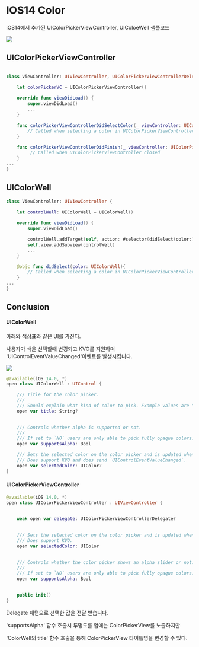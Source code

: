 # IOS14 Color

iOS14에서 추가된 UIColorPickerViewController, UIColoeWell 샘플코드

![](UIColorWellSample.gif)

## UIColorPickerViewController 

```Swift

class ViewController: UIViewController, UIColorPickerViewControllerDelegate {

    let colorPickerVC = UIColorPickerViewController()
    
    override func viewDidLoad() {
        super.viewDidLoad()
        ... 
    }

    func colorPickerViewControllerDidSelectColor(_ viewController: UIColorPickerViewController) {
        // Called when selecting a color in UIColorPickerViewController
    }

    func colorPickerViewControllerDidFinish(_ viewController: UIColorPickerViewController) {
         // Called when UIColorPickerViewController closed
    }
...
}
```


## UIColorWell 
```Swift
class ViewController: UIViewController {

    let controlWell: UIColorWell = UIColorWell()
    
    override func viewDidLoad() {
        super.viewDidLoad()

        controlWell.addTarget(self, action: #selector(didSelect(color:)), for: .valueChanged)
        self.view.addSubview(controlWell)
        ... 
    }

    @objc func didSelect(color: UIColorWell){
        // Called when selecting a color in UIColorPickerViewController
    }
...
}
```


## Conclusion 
#### UIColorWell
아래와 색상표와 같은 UI를 가진다. 

사용자가 색을 선택할때 변경되고 KVO를 지원하며 'UIControlEventValueChanged'이벤트를 발생시킵니다.

![](IColorWellSample.gif)

```Swift
@available(iOS 14.0, *)
open class UIColorWell : UIControl {

    /// Title for the color picker.
    ///
    /// Should explain what kind of color to pick. Example values are "Stroke Color" or "Fill Color".
    open var title: String?

    
    /// Controls whether alpha is supported or not.
    ///
    /// If set to `NO` users are only able to pick fully opaque colors.
    open var supportsAlpha: Bool

    /// Sets the selected color on the color picker and is updated when the user changes the selection.
    /// Does support KVO and does send `UIControlEventValueChanged`.
    open var selectedColor: UIColor?
}
```


#### UIColorPickerViewController

```Swift
@available(iOS 14.0, *)
open class UIColorPickerViewController : UIViewController {

    
    weak open var delegate: UIColorPickerViewControllerDelegate?

    
    /// Sets the selected color on the color picker and is updated when the user changes the selection.
    /// Does support KVO.
    open var selectedColor: UIColor

    
    /// Controls whether the color picker shows an alpha slider or not.
    ///
    /// If set to `NO` users are only able to pick fully opaque colors.
    open var supportsAlpha: Bool

    
    public init()
}
```

Delegate 패턴으로 선택한 값을 전달 받습니다. 


'supportsAlpha' 함수 호출시 투명도를 업애는 ColorPickerView를 노출하지만

'ColorWell의 title' 함수 호출을 통해 ColorPickerView 타이틀명을 변경할 수 있다. 


